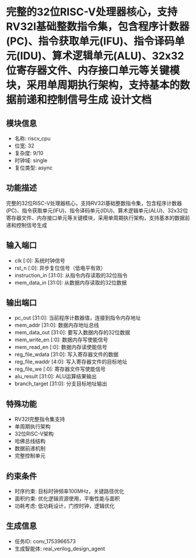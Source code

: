 # 完整的32位RISC-V处理器核心，支持RV32I基础整数指令集，包含程序计数器(PC)、指令获取单元(IFU)、指令译码单元(IDU)、算术逻辑单元(ALU)、32x32位寄存器文件、内存接口单元等关键模块，采用单周期执行架构，支持基本的数据前递和控制信号生成 设计文档

## 模块信息
- 名称: riscv_cpu
- 位宽: 32
- 复杂度: 9/10
- 时钟域: single
- 复位类型: async

## 功能描述
完整的32位RISC-V处理器核心，支持RV32I基础整数指令集，包含程序计数器(PC)、指令获取单元(IFU)、指令译码单元(IDU)、算术逻辑单元(ALU)、32x32位寄存器文件、内存接口单元等关键模块，采用单周期执行架构，支持基本的数据前递和控制信号生成

## 输入端口
- clk [:0]: 系统时钟信号
- rst_n [:0]: 异步复位信号（低电平有效）
- instruction_in [31:0]: 从指令内存读取的32位指令
- mem_data_in [31:0]: 从数据内存读取的32位数据

## 输出端口
- pc_out [31:0]: 当前程序计数器值，连接到指令内存地址
- mem_addr [31:0]: 数据内存地址总线
- mem_data_out [31:0]: 要写入数据内存的32位数据
- mem_write_en [:0]: 数据内存写使能信号
- mem_read_en [:0]: 数据内存读使能信号
- reg_file_wdata [31:0]: 写入寄存器文件的数据
- reg_file_waddr [4:0]: 写入寄存器文件的目标地址
- reg_file_we [:0]: 寄存器文件写使能信号
- alu_result [31:0]: ALU运算结果输出
- branch_target [31:0]: 分支目标地址输出

## 特殊功能
- RV32I完整指令集支持
- 单周期执行架构
- 32位RISC-V架构
- 哈佛总线结构
- 数据前递机制
- 完整控制单元

## 约束条件
- 时序约束: 目标时钟频率100MHz，关键路径优化
- 面积约束: 优化逻辑资源使用，平衡性能与面积
- 功耗考虑: 低功耗设计，门控时钟，逻辑优化

## 生成信息
- 任务ID: conv_1753966573
- 生成智能体: real_verilog_design_agent